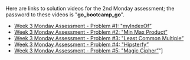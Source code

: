 Here are links to solution videos for the 2nd Monday assessment; the password to these videos is "__go\_bootcamp\_go__".

- [Week 3 Monday Assessment - Problem #1: "myIndexOf”](https://vimeo.com/178111084)
- [Week 3 Monday Assessment - Problem #2: "Min Max Product”](https://vimeo.com/178111456)
- [Week 3 Monday Assessment - Problem #3: "Least Common Multiple”](https://vimeo.com/178111088)
- [Week 3 Monday Assessment - Problem #4: "Hipsterfy”](https://vimeo.com/178111089)
- [Week 3 Monday Assessment - Problem #5: "Magic Cipher”](https://vimeo.com/178111090)"]
